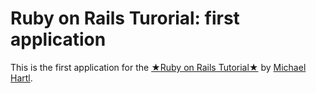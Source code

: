 # Ruby on Rails Turorial: first application

This is the first application for the 
[★Ruby on Rails Tutorial★](http://railstutorial.org/)
by [Michael Hartl](http://michaelhartl.com/).


